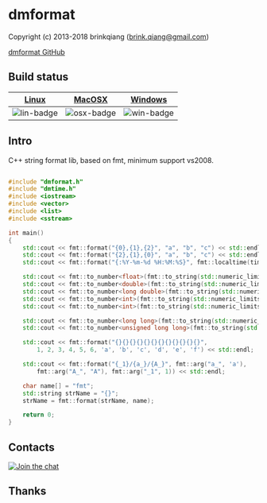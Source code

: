 # dmformat

Copyright (c) 2013-2018 brinkqiang (brink.qiang@gmail.com)

[dmformat GitHub](https://github.com/brinkqiang/dmformat)

##

## Build status
| [Linux][lin-link] | [MacOSX][osx-link] | [Windows][win-link] |
| :---------------: | :----------------: | :-----------------: |
| ![lin-badge]      | ![osx-badge]       | ![win-badge]        |

[lin-badge]: https://travis-ci.org/brinkqiang/dmformat.svg?branch=master "Travis build status"
[lin-link]:  https://travis-ci.org/brinkqiang/dmformat "Travis build status"
[osx-badge]: https://travis-ci.org/brinkqiang/dmformat.svg?branch=master "Travis build status"
[osx-link]:  https://travis-ci.org/brinkqiang/dmformat "Travis build status"
[win-badge]: https://ci.appveyor.com/api/projects/status/github/brinkqiang/dmformat?branch=master&svg=true "AppVeyor build status"
[win-link]:  https://ci.appveyor.com/project/brinkqiang/dmformat "AppVeyor build status"

## Intro
C++ string format lib, based on fmt, minimum support vs2008.
```cpp

#include "dmformat.h"
#include "dmtime.h"
#include <iostream>
#include <vector>
#include <list>
#include <sstream>

int main()
{
    std::cout << fmt::format("{0},{1},{2}", "a", "b", "c") << std::endl;
    std::cout << fmt::format("{2},{1},{0}", "a", "b", "c") << std::endl;
    std::cout << fmt::format("{:%Y-%m-%d %H:%M:%S}", fmt::localtime(time(NULL))) << std::endl;

    std::cout << fmt::to_number<float>(fmt::to_string(std::numeric_limits<float>::max())) << std::endl;
    std::cout << fmt::to_number<double>(fmt::to_string(std::numeric_limits<double>::max())) << std::endl;
    std::cout << fmt::to_number<long double>(fmt::to_string(std::numeric_limits<long double>::max())) << std::endl;
    std::cout << fmt::to_number<int>(fmt::to_string(std::numeric_limits<int>::max())) << std::endl;
    std::cout << fmt::to_number<int>(fmt::to_string(std::numeric_limits<int>::min())) << std::endl;

    std::cout << fmt::to_number<long long>(fmt::to_string(std::numeric_limits<long long>::max())) << std::endl;
    std::cout << fmt::to_number<unsigned long long>(fmt::to_string(std::numeric_limits<unsigned long long>::max())) << std::endl;

    std::cout << fmt::format("{}{}{}{}{}{}{}{}{}{}{}{}",
        1, 2, 3, 4, 5, 6, 'a', 'b', 'c', 'd', 'e', 'f') << std::endl;

    std::cout << fmt::format("{_1}/{a_}/{A_}", fmt::arg("a_", 'a'),
        fmt::arg("A_", "A"), fmt::arg("_1", 1)) << std::endl;

    char name[] = "fmt";
    std::string strName = "{}";
    strName = fmt::format(strName, name);

    return 0;
}

```



## Contacts
[![Join the chat](https://badges.gitter.im/brinkqiang/dmformat/Lobby.svg)](https://gitter.im/brinkqiang/dmformat)

## Thanks
